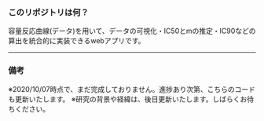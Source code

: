 ### このリポジトリは何？
容量反応曲線(データ)を用いて、データの可視化・IC50とmの推定・IC90などの算出を統合的に実装できるwebアプリです。  

---

### 備考
※2020/10/07時点で、まだ完成しておりません。進捗あり次第、こちらのコードも更新いたします。
※研究の背景や経緯は、後日更新いたします。しばらくお待ちください。
